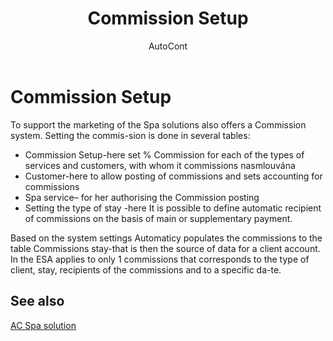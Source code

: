 ﻿---
    title: "Commission Setup"
    author: AutoCont
    ms.date: 04/30/2018
    ms.topic: article
    ms.prod: dynamics-nav-2017
    ms.contentlocale: en
    ms.lasthandoff: 04/30/2018
---

# Commission Setup

To support the marketing of the Spa solutions also offers a Commission system. Setting the commis-sion is done in several tables:
-	Commission Setup-here set % Commission for each of the types of services and customers, with whom it commissions nasmlouvána
-	Customer-here to allow posting of commissions and sets accounting for commissions
-	Spa service– for her authorising the Commission posting
-	Setting the type of stay -here It is possible to define automatic recipient of commissions on the basis of main or supplementary payment.

Based on the system settings Automaticy populates the commissions to the table Commissions stay-that is then the source of data for a client account. In the ESA applies to only 1 commissions that corresponds to the type of client, stay, recipients of the commissions and to a specific da-te.  



## <a name="see-also"></a>See also
[AC Spa solution](ac-spa-solution.md)